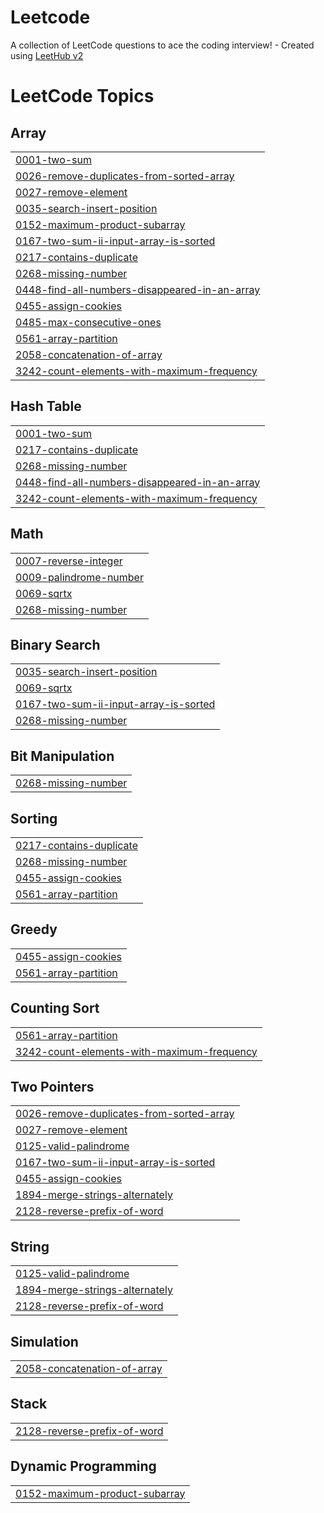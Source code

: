 # Leetcode
A collection of LeetCode questions to ace the coding interview! - Created using [LeetHub v2](https://github.com/arunbhardwaj/LeetHub-2.0)

<!---LeetCode Topics Start-->
# LeetCode Topics
## Array
|  |
| ------- |
| [0001-two-sum](https://github.com/unknown007-vic/Leetcode/tree/master/0001-two-sum) |
| [0026-remove-duplicates-from-sorted-array](https://github.com/unknown007-vic/Leetcode/tree/master/0026-remove-duplicates-from-sorted-array) |
| [0027-remove-element](https://github.com/unknown007-vic/Leetcode/tree/master/0027-remove-element) |
| [0035-search-insert-position](https://github.com/unknown007-vic/Leetcode/tree/master/0035-search-insert-position) |
| [0152-maximum-product-subarray](https://github.com/unknown007-vic/Leetcode/tree/master/0152-maximum-product-subarray) |
| [0167-two-sum-ii-input-array-is-sorted](https://github.com/unknown007-vic/Leetcode/tree/master/0167-two-sum-ii-input-array-is-sorted) |
| [0217-contains-duplicate](https://github.com/unknown007-vic/Leetcode/tree/master/0217-contains-duplicate) |
| [0268-missing-number](https://github.com/unknown007-vic/Leetcode/tree/master/0268-missing-number) |
| [0448-find-all-numbers-disappeared-in-an-array](https://github.com/unknown007-vic/Leetcode/tree/master/0448-find-all-numbers-disappeared-in-an-array) |
| [0455-assign-cookies](https://github.com/unknown007-vic/Leetcode/tree/master/0455-assign-cookies) |
| [0485-max-consecutive-ones](https://github.com/unknown007-vic/Leetcode/tree/master/0485-max-consecutive-ones) |
| [0561-array-partition](https://github.com/unknown007-vic/Leetcode/tree/master/0561-array-partition) |
| [2058-concatenation-of-array](https://github.com/unknown007-vic/Leetcode/tree/master/2058-concatenation-of-array) |
| [3242-count-elements-with-maximum-frequency](https://github.com/unknown007-vic/Leetcode/tree/master/3242-count-elements-with-maximum-frequency) |
## Hash Table
|  |
| ------- |
| [0001-two-sum](https://github.com/unknown007-vic/Leetcode/tree/master/0001-two-sum) |
| [0217-contains-duplicate](https://github.com/unknown007-vic/Leetcode/tree/master/0217-contains-duplicate) |
| [0268-missing-number](https://github.com/unknown007-vic/Leetcode/tree/master/0268-missing-number) |
| [0448-find-all-numbers-disappeared-in-an-array](https://github.com/unknown007-vic/Leetcode/tree/master/0448-find-all-numbers-disappeared-in-an-array) |
| [3242-count-elements-with-maximum-frequency](https://github.com/unknown007-vic/Leetcode/tree/master/3242-count-elements-with-maximum-frequency) |
## Math
|  |
| ------- |
| [0007-reverse-integer](https://github.com/unknown007-vic/Leetcode/tree/master/0007-reverse-integer) |
| [0009-palindrome-number](https://github.com/unknown007-vic/Leetcode/tree/master/0009-palindrome-number) |
| [0069-sqrtx](https://github.com/unknown007-vic/Leetcode/tree/master/0069-sqrtx) |
| [0268-missing-number](https://github.com/unknown007-vic/Leetcode/tree/master/0268-missing-number) |
## Binary Search
|  |
| ------- |
| [0035-search-insert-position](https://github.com/unknown007-vic/Leetcode/tree/master/0035-search-insert-position) |
| [0069-sqrtx](https://github.com/unknown007-vic/Leetcode/tree/master/0069-sqrtx) |
| [0167-two-sum-ii-input-array-is-sorted](https://github.com/unknown007-vic/Leetcode/tree/master/0167-two-sum-ii-input-array-is-sorted) |
| [0268-missing-number](https://github.com/unknown007-vic/Leetcode/tree/master/0268-missing-number) |
## Bit Manipulation
|  |
| ------- |
| [0268-missing-number](https://github.com/unknown007-vic/Leetcode/tree/master/0268-missing-number) |
## Sorting
|  |
| ------- |
| [0217-contains-duplicate](https://github.com/unknown007-vic/Leetcode/tree/master/0217-contains-duplicate) |
| [0268-missing-number](https://github.com/unknown007-vic/Leetcode/tree/master/0268-missing-number) |
| [0455-assign-cookies](https://github.com/unknown007-vic/Leetcode/tree/master/0455-assign-cookies) |
| [0561-array-partition](https://github.com/unknown007-vic/Leetcode/tree/master/0561-array-partition) |
## Greedy
|  |
| ------- |
| [0455-assign-cookies](https://github.com/unknown007-vic/Leetcode/tree/master/0455-assign-cookies) |
| [0561-array-partition](https://github.com/unknown007-vic/Leetcode/tree/master/0561-array-partition) |
## Counting Sort
|  |
| ------- |
| [0561-array-partition](https://github.com/unknown007-vic/Leetcode/tree/master/0561-array-partition) |
| [3242-count-elements-with-maximum-frequency](https://github.com/unknown007-vic/Leetcode/tree/master/3242-count-elements-with-maximum-frequency) |
## Two Pointers
|  |
| ------- |
| [0026-remove-duplicates-from-sorted-array](https://github.com/unknown007-vic/Leetcode/tree/master/0026-remove-duplicates-from-sorted-array) |
| [0027-remove-element](https://github.com/unknown007-vic/Leetcode/tree/master/0027-remove-element) |
| [0125-valid-palindrome](https://github.com/unknown007-vic/Leetcode/tree/master/0125-valid-palindrome) |
| [0167-two-sum-ii-input-array-is-sorted](https://github.com/unknown007-vic/Leetcode/tree/master/0167-two-sum-ii-input-array-is-sorted) |
| [0455-assign-cookies](https://github.com/unknown007-vic/Leetcode/tree/master/0455-assign-cookies) |
| [1894-merge-strings-alternately](https://github.com/unknown007-vic/Leetcode/tree/master/1894-merge-strings-alternately) |
| [2128-reverse-prefix-of-word](https://github.com/unknown007-vic/Leetcode/tree/master/2128-reverse-prefix-of-word) |
## String
|  |
| ------- |
| [0125-valid-palindrome](https://github.com/unknown007-vic/Leetcode/tree/master/0125-valid-palindrome) |
| [1894-merge-strings-alternately](https://github.com/unknown007-vic/Leetcode/tree/master/1894-merge-strings-alternately) |
| [2128-reverse-prefix-of-word](https://github.com/unknown007-vic/Leetcode/tree/master/2128-reverse-prefix-of-word) |
## Simulation
|  |
| ------- |
| [2058-concatenation-of-array](https://github.com/unknown007-vic/Leetcode/tree/master/2058-concatenation-of-array) |
## Stack
|  |
| ------- |
| [2128-reverse-prefix-of-word](https://github.com/unknown007-vic/Leetcode/tree/master/2128-reverse-prefix-of-word) |
## Dynamic Programming
|  |
| ------- |
| [0152-maximum-product-subarray](https://github.com/unknown007-vic/Leetcode/tree/master/0152-maximum-product-subarray) |
<!---LeetCode Topics End-->